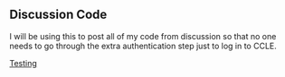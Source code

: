 ## Discussion Code

I will be using this to post all of my code from discussion so that no one needs to go through the extra authentication step just to log in to CCLE. 

<a href="main.cpp" download="download">Testing</a>
